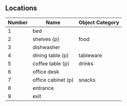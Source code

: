 ## Locations

| Number | Name                | Object Category |
| ------ | ------------------- | --------------- |
| 1      | bed                 |                 |
| 2      | shelves (p)         | food            |
| 3      | dishwasher          |                 |
| 4      | dining table (p)    | tableware       |
| 5      | coffee table (p)    | drinks          |
| 6      | office desk         |                 |
| 7      | office cabinet (p)  | snacks          |
| 8      | entrance            |                 |
| 9      | exit                |                 |
